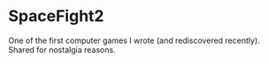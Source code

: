 # SpaceFight2
One of the first computer games I wrote (and rediscovered recently). Shared for nostalgia reasons.
